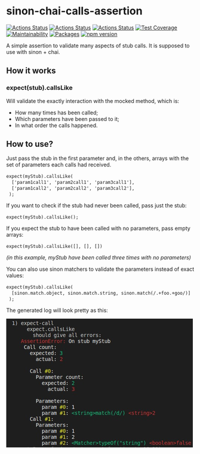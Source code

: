 # sinon-chai-calls-assertion

[![Actions Status](https://github.com/Farenheith/sinon-chai-calls-assertion/workflows/build/badge.svg)](https://github.com/Farenheith/sinon-chai-calls-assertion/actions)
[![Actions Status](https://github.com/Farenheith/sinon-chai-calls-assertion/workflows/test/badge.svg)](https://github.com/Farenheith/sinon-chai-calls-assertion/actions)
[![Actions Status](https://github.com/Farenheith/sinon-chai-calls-assertion/workflows/lint/badge.svg)](https://github.com/Farenheith/sinon-chai-calls-assertion/actions)
[![Test Coverage](https://api.codeclimate.com/v1/badges/786f2feef20063142467/test_coverage)](https://codeclimate.com/github/Farenheith/sinon-chai-calls-assertion/test_coverage)
[![Maintainability](https://api.codeclimate.com/v1/badges/786f2feef20063142467/maintainability)](https://codeclimate.com/github/Farenheith/sinon-chai-calls-assertion/maintainability)
[![Packages](https://david-dm.org/Farenheith/sinon-chai-calls-assertion.svg)](https://david-dm.org/Farenheith/sinon-chai-calls-assertion)
[![npm version](https://badge.fury.io/js/sinon-chai-calls-assertion.svg)](https://badge.fury.io/js/sinon-chai-calls-assertion)

A simple assertion to validate many aspects of stub calls. It is supposed to use with sinon + chai.

## How it works

### expect(stub).callsLike

Will validate the exactly interaction with the mocked method, which is:

- How many times has been called;
- Which parameters have been passed to it;
- In what order the calls happened.

## How to use?

Just pass the stub in the first parameter and, in the others, arrays with the set of parameters each calls had received.

```
expect(myStub).callsLike(
  ['param1call1', 'param2call1', 'param3call1'],
  ['param1call2', 'param2call2', 'param3call2'],
 );
```

If you want to check if the stub had never been called, pass just the stub:

```
expect(myStub).callsLike();
```

If you expect the stub to have been called with no parameters, pass empty arrays:

```
expect(myStub).callsLike([], [], [])
```

_(in this example, myStub have been called three times with no parameters)_

You can also use sinon matchers to validate the parameters instead of exact values:

```
expect(myStub).callsLike(
  [sinon.match.object, sinon.match.string, sinon.match(/.+foo.+goo/)]
 );
```

The generated log will look pretty as this:

![If if didn't show up, take a look in the resources folder!](./resources/example1.jpeg)
